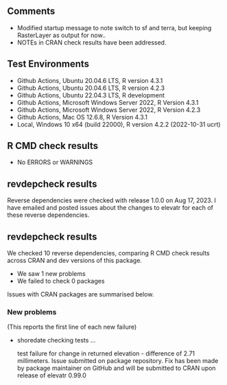## Comments

- Modified startup message to note switch to sf and terra, but keeping RasterLayer as output for now..
- NOTEs in CRAN check results have been addressed.

## Test Environments

- Github Actions, Ubuntu 20.04.6 LTS, R version 4.3.1
- Github Actions, Ubuntu 20.04.6 LTS, R version 4.2.3
- Github Actions, Ubuntu 22.04.3 LTS, R development
- Github Actions, Microsoft Windows Server 2022, R Version 4.3.1
- Github Actions, Microsoft Windows Server 2022, R Version 4.2.3
- Github Actions, Mac OS 12.6.8, R Version 4.3.1
- Local, Windows 10 x64 (build 22000), R version 4.2.2 (2022-10-31 ucrt)

## R CMD check results

- No ERRORS or WARNINGS

## revdepcheck results

Reverse dependencies were checked with release 1.0.0 on Aug 17, 2023.  I have emailed and posted issues about the changes to elevatr for each of these reverse dependencies.  

## revdepcheck results

We checked 10 reverse dependencies, comparing R CMD check results across CRAN and dev versions of this package.

 * We saw 1 new problems
 * We failed to check 0 packages

Issues with CRAN packages are summarised below.

### New problems
(This reports the first line of each new failure)

* shoredate
  checking tests ...
  
  test failure for change in returned elevation - difference of 2.71 millimeters.
  Issue submitted on package repository. Fix has been made by package maintainer on GitHub and will be submitted to CRAN upon release of elevatr 0.99.0